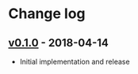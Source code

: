 # Change log

## [v0.1.0] - 2018-04-14

* Initial implementation and release

[v0.1.0]: https://github.com/piotrmurach/tty-markdown/compare/v0.1.0
